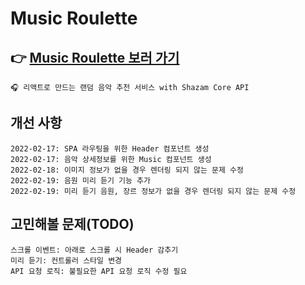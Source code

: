 # Music Roulette

## 👉 [Music Roulette 보러 가기](https://minholeelog.github.io/music-roulette/)

    🎧 리액트로 만드는 랜덤 음악 추천 서비스 with Shazam Core API

## 개선 사항

    2022-02-17: SPA 라우팅을 위한 Header 컴포넌트 생성
    2022-02-17: 음악 상세정보를 위한 Music 컴포넌트 생성
    2022-02-18: 이미지 정보가 없을 경우 렌더링 되지 않는 문제 수정
    2022-02-19: 음원 미리 듣기 기능 추가
    2022-02-19: 미리 듣기 음원, 장르 정보가 없을 경우 렌더링 되지 않는 문제 수정

## 고민해볼 문제(TODO)

    스크롤 이벤트: 아래로 스크롤 시 Header 감추기
    미리 듣기: 컨트롤러 스타일 변경
    API 요청 로직: 불필요한 API 요청 로직 수정 필요
